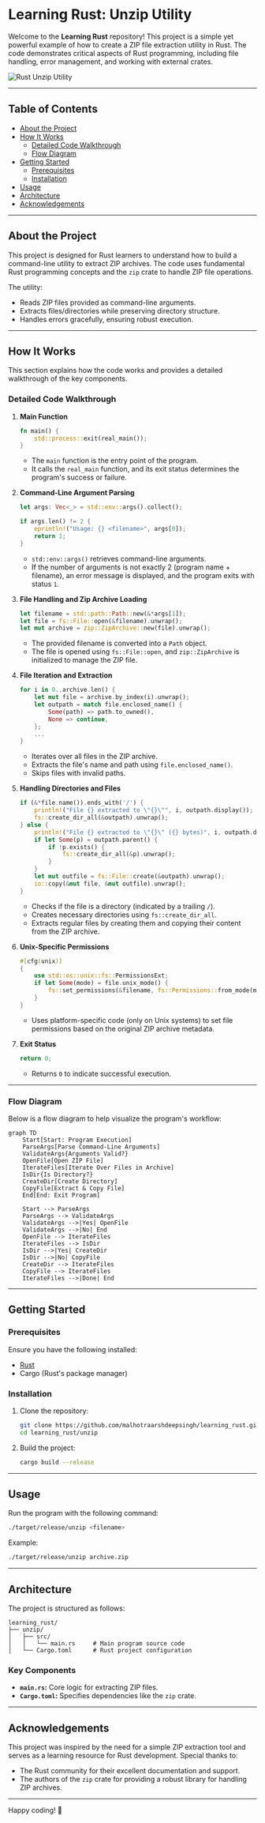 # Learning Rust: Unzip Utility

Welcome to the **Learning Rust** repository! This project is a simple yet powerful example of how to create a ZIP file extraction utility in Rust. The code demonstrates critical aspects of Rust programming, including file handling, error management, and working with external crates.

![Rust Unzip Utility](https://upload.wikimedia.org/wikipedia/commons/d/d5/Rust_programming_language_black_logo.svg)

---

## Table of Contents

- [About the Project](#about-the-project)
- [How It Works](#how-it-works)
  - [Detailed Code Walkthrough](#detailed-code-walkthrough)
  - [Flow Diagram](#flow-diagram)
- [Getting Started](#getting-started)
  - [Prerequisites](#prerequisites)
  - [Installation](#installation)
- [Usage](#usage)
- [Architecture](#architecture)
- [Acknowledgements](#acknowledgements)
  
---

## About the Project

This project is designed for Rust learners to understand how to build a command-line utility to extract ZIP archives. The code uses fundamental Rust programming concepts and the `zip` crate to handle ZIP file operations. 

The utility:
- Reads ZIP files provided as command-line arguments.
- Extracts files/directories while preserving directory structure.
- Handles errors gracefully, ensuring robust execution.

---

## How It Works

This section explains how the code works and provides a detailed walkthrough of the key components.

### Detailed Code Walkthrough

1. **Main Function**
    ```rust
    fn main() {
        std::process::exit(real_main());
    }
    ```
    - The `main` function is the entry point of the program.
    - It calls the `real_main` function, and its exit status determines the program's success or failure.

2. **Command-Line Argument Parsing**
    ```rust
    let args: Vec<_> = std::env::args().collect();

    if args.len() != 2 {
        eprintln!("Usage: {} <filename>", args[0]);
        return 1;
    }
    ```
    - `std::env::args()` retrieves command-line arguments.
    - If the number of arguments is not exactly 2 (program name + filename), an error message is displayed, and the program exits with status `1`.

3. **File Handling and Zip Archive Loading**
    ```rust
    let filename = std::path::Path::new(&*args[1]);
    let file = fs::File::open(&filename).unwrap();
    let mut archive = zip::ZipArchive::new(file).unwrap();
    ```
    - The provided filename is converted into a `Path` object.
    - The file is opened using `fs::File::open`, and `zip::ZipArchive` is initialized to manage the ZIP file.

4. **File Iteration and Extraction**
    ```rust
    for i in 0..archive.len() {
        let mut file = archive.by_index(i).unwrap();
        let outpath = match file.enclosed_name() {
            Some(path) => path.to_owned(),
            None => continue,
        };
        ...
    }
    ```
    - Iterates over all files in the ZIP archive.
    - Extracts the file's name and path using `file.enclosed_name()`.
    - Skips files with invalid paths.

5. **Handling Directories and Files**
    ```rust
    if (&*file.name()).ends_with('/') {
        println!("File {} extracted to \"{}\"", i, outpath.display());
        fs::create_dir_all(&outpath).unwrap();
    } else {
        println!("File {} extracted to \"{}\" ({} bytes)", i, outpath.display(), file.size());
        if let Some(p) = outpath.parent() {
            if !p.exists() {
                fs::create_dir_all(&p).unwrap();
            }
        }
        let mut outfile = fs::File::create(&outpath).unwrap();
        io::copy(&mut file, &mut outfile).unwrap();
    }
    ```
    - Checks if the file is a directory (indicated by a trailing `/`).
    - Creates necessary directories using `fs::create_dir_all`.
    - Extracts regular files by creating them and copying their content from the ZIP archive.

6. **Unix-Specific Permissions**
    ```rust
    #[cfg(unix)]
    {
        use std::os::unix::fs::PermissionsExt;
        if let Some(mode) = file.unix_mode() {
            fs::set_permissions(&filename, fs::Permissions::from_mode(mode)).unwrap();
        }
    }
    ```
    - Uses platform-specific code (only on Unix systems) to set file permissions based on the original ZIP archive metadata.

7. **Exit Status**
    ```rust
    return 0;
    ```
    - Returns `0` to indicate successful execution.

---

### Flow Diagram

Below is a flow diagram to help visualize the program's workflow:

```mermaid
graph TD
    Start[Start: Program Execution]
    ParseArgs[Parse Command-Line Arguments]
    ValidateArgs{Arguments Valid?}
    OpenFile[Open ZIP File]
    IterateFiles[Iterate Over Files in Archive]
    IsDir{Is Directory?}
    CreateDir[Create Directory]
    CopyFile[Extract & Copy File]
    End[End: Exit Program]

    Start --> ParseArgs
    ParseArgs --> ValidateArgs
    ValidateArgs -->|Yes| OpenFile
    ValidateArgs -->|No| End
    OpenFile --> IterateFiles
    IterateFiles --> IsDir
    IsDir -->|Yes| CreateDir
    IsDir -->|No| CopyFile
    CreateDir --> IterateFiles
    CopyFile --> IterateFiles
    IterateFiles -->|Done| End
```

---

## Getting Started

### Prerequisites

Ensure you have the following installed:
- [Rust](https://www.rust-lang.org/tools/install)
- Cargo (Rust's package manager)

### Installation

1. Clone the repository:
    ```bash
    git clone https://github.com/malhotraarshdeepsingh/learning_rust.git
    cd learning_rust/unzip
    ```

2. Build the project:
    ```bash
    cargo build --release
    ```

---

## Usage

Run the program with the following command:

```bash
./target/release/unzip <filename>
```

Example:

```bash
./target/release/unzip archive.zip
```

---

## Architecture

The project is structured as follows:

```
learning_rust/
├── unzip/
│   ├── src/
│   │   └── main.rs     # Main program source code
│   └── Cargo.toml      # Rust project configuration
```

### Key Components
- **`main.rs`:** Core logic for extracting ZIP files.
- **`Cargo.toml`:** Specifies dependencies like the `zip` crate.

---

## Acknowledgements

This project was inspired by the need for a simple ZIP extraction tool and serves as a learning resource for Rust development. Special thanks to:
- The Rust community for their excellent documentation and support.
- The authors of the `zip` crate for providing a robust library for handling ZIP archives.

---

Happy coding! 🚀

